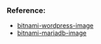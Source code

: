 







### Reference:
- [bitnami-wordpress-image](https://github.com/bitnami/bitnami-docker-wordpress)
- [bitnami-mariadb-image](https://github.com/bitnami/bitnami-docker-mariadb)
